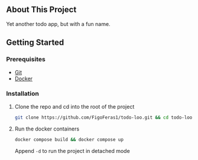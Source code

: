 ## About This Project

Yet another todo app, but with a fun name.

## Getting Started

### Prerequisites

- [Git](https://git-scm.com/)
- [Docker](https://www.docker.com/)

### Installation

1. Clone the repo and cd into the root of the project

   ```sh
   git clone https://github.com/FigoFeras1/todo-loo.git && cd todo-loo
   ```

2. Run the docker containers

   ```sh
   docker compose build && docker compose up
   ```

   Append `-d` to run the project in detached mode


